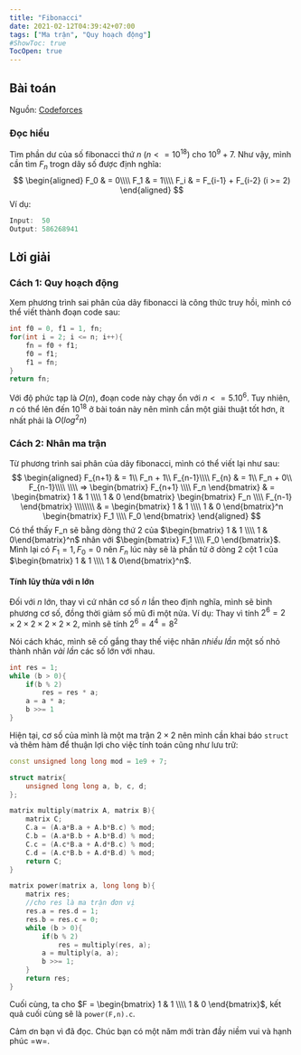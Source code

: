 ```yaml
---
title: "Fibonacci"
date: 2021-02-12T04:39:42+07:00
tags: ["Ma trận", "Quy hoạch động"]
#ShowToc: true
TocOpen: true
---
```

## Bài toán
Nguồn: [Codeforces](https://codeforces.com/gym/102644/problem/C)

### Đọc hiểu
Tìm phần dư của số fibonacci thứ $n$ ($n <= 10^{18}$) cho $10^9 + 7$. Như vậy, mình cần tìm $F_n$ trogn dãy số được định nghĩa:
$$  
    \begin{aligned}
        F_0 & = 0\\\\
        F_1 & = 1\\\\
        F_i & = F_{i-1} + F_{i-2} (i >= 2)
    \end{aligned}
$$
Ví dụ:
```cpp
Input:  50
Output: 586268941
```
## Lời giải
### Cách 1: Quy hoạch động
Xem phương trình sai phân của dãy fibonacci là công thức truy hồi, mình có thể viết thành đoạn code sau:
```cpp
int f0 = 0, f1 = 1, fn;
for(int i = 2; i <= n; i++){
    fn = f0 + f1;
    f0 = f1;
    f1 = fn;
}
return fn;
```
Với độ phức tạp là $O(n)$, đoạn code này chạy ổn với $n <= 5. 10^6$. Tuy nhiên, $n$ có thể lên đến $10^{18}$ ở bài toán này nên mình cần một giải thuật tốt hơn, ít nhất phải là $O(log^2 n)$
### Cách 2: Nhân ma trận
Từ phương trình sai phân của dãy fibonacci, mình có thể viết lại như sau:
$$
\begin{aligned}
    F_{n+1} & = 1\\ F_n + 1\\ F_{n-1}\\\\
    F_{n}   & = 1\\ F_n + 0\\ F_{n-1}\\\\
    \\\\
    => \begin{bmatrix} F_{n+1} \\\\ F_n \end{bmatrix} & = 
    \begin{bmatrix} 1 & 1 \\\\ 1 & 0 \end{bmatrix} \begin{bmatrix} F_n \\\\ F_{n-1} \end{bmatrix}
    \\\\\\\\ & =
    \begin{bmatrix} 1 & 1 \\\\ 1 & 0 \end{bmatrix}^n \begin{bmatrix} F_1 \\\\ F_0 \end{bmatrix}
\end{aligned}
$$
Có thể thấy F_n sẽ bằng dòng thứ 2 của $\begin{bmatrix} 1 & 1 \\\\ 1 & 0\end{bmatrix}^n$ nhân với 
$\begin{bmatrix} F_1 \\\\ F_0 \end{bmatrix}$. Mình lại có $F_1 = 1, F_0 = 0$ nên $F_n$ lúc này sẽ là phần tử ở dòng 2 cột 1 của $\begin{bmatrix} 1 & 1 \\\\ 1 & 0\end{bmatrix}^n$.
#### Tính lũy thừa với n lớn
Đối với $n$ lớn, thay vì cứ nhân cơ số $n$ lần theo định nghĩa, mình sẽ bình phương cơ số, đồng thời giảm số mũ đi một nửa. Ví dụ: Thay vì tính $2^6 = 2\times2\times2\times2\times2\times2,$ mình sẽ tính $2^6 = 4^4 = 8^2$

Nói cách khác, mình sẽ cố gắng thay thế việc nhân *nhiều lần* một số nhỏ thành nhân *vài lần* các số lớn với nhau.
```cpp
int res = 1;
while (b > 0){
    if(b % 2)
        res = res * a;
    a = a * a;
    b >>= 1
}
```
Hiện tại, cơ số của mình là một ma trận $2\times2$ nên mình cần khai báo `struct` và thêm hàm để thuận lợi cho việc tính toán cũng như lưu trữ:
```cpp
const unsigned long long mod = 1e9 + 7;

struct matrix{
    unsigned long long a, b, c, d;
};

matrix multiply(matrix A, matrix B){
    matrix C;
    C.a = (A.a*B.a + A.b*B.c) % mod;
    C.b = (A.a*B.b + A.b*B.d) % mod;
    C.c = (A.c*B.a + A.d*B.c) % mod;
    C.d = (A.c*B.b + A.d*B.d) % mod;
    return C;
}

matrix power(matrix a, long long b){
    matrix res;
    //cho res là ma trận đơn vị
    res.a = res.d = 1;
    res.b = res.c = 0;
    while (b > 0){
        if(b % 2)
            res = multiply(res, a);
        a = multiply(a, a);
        b >>= 1;
    }
    return res;
}
```
Cuối cùng, ta cho $F = \begin{bmatrix} 1 & 1 \\\\ 1 & 0 \end{bmatrix}$, kết quả cuối cùng sẽ là `power(F,n).c`. 

Cảm ơn bạn vì đã đọc. Chúc bạn có một năm mới tràn đầy niềm vui và hạnh phúc =w=.